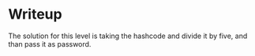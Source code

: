 # Writeup
The solution for this level is taking the hashcode and divide it by five, and than pass it as password.

